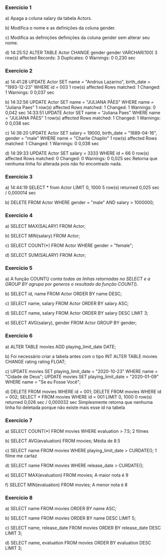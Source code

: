 ### Exercício 1
a) Apaga a coluna salary da tabela Actors.

b) Modifica o nome e as definições da coluna gender.

c) Modifica as definições definições da coluna gender sem alterar seu nome.

d) 14:25:52	ALTER TABLE Actor CHANGE gender gender VARCHAR(100)	3 row(s) affected Records: 3  Duplicates: 0  Warnings: 0	0,230 sec


### Exercício 2
a) 14:41:28	UPDATE Actor SET name = "Andrius Lazarino", birth_date = "1993-12-23" WHERE id = 003	1 row(s) affected Rows matched: 1  Changed: 1  Warnings: 0	0,037 sec

b) 14:32:56	UPDATE Actor SET name = "JULIANA PÃES" WHERE name = "Juliana Paes"	1 row(s) affected Rows matched: 1  Changed: 1  Warnings: 0	0,042 sec
14:33:51	UPDATE Actor SET name = "Juliana Paes" WHERE name = "JULIANA PÃES"	1 row(s) affected Rows matched: 1  Changed: 1  Warnings: 0	0,038 sec

c) 14:38:20	UPDATE Actor SET salary = 19000, birth_date = "1889-04-16", gender = "male" WHERE name = "Charlie Chaplin"	1 row(s) affected Rows matched: 1  Changed: 1  Warnings: 0	0,038 sec

d) 14:39:33	UPDATE Actor SET salary = 3333 WHERE id = 66	0 row(s) affected Rows matched: 0  Changed: 0  Warnings: 0	0,025 sec
Retorna que nenhuma linha foi alterada pois não foi encontrado nada.


### Exercício 3
a) 14:44:19	SELECT * from Actor LIMIT 0, 1000	5 row(s) returned	0,025 sec / 0,000014 sec

b) DELETE FROM Actor WHERE gender = "male" AND salary > 1000000;


### Exercício 4
a) SELECT MAX(SALARY) FROM Actor;

b) SELECT MIN(salary) FROM Actor;

c) SELECT COUNT(*) FROM Actor WHERE gender = "female";

d) SELECT SUM(SALARY) FROM Actor;


### Exercício 5
a) A função COUNT(*) conta todas as linhas retornadas no SELECT e a GROUP BY agrupa por generos o resultado da função COUNT(*).

b) SELECT id, name FROM Actor ORDER BY name DESC;

c) SELECT name, salary FROM Actor ORDER BY salary ASC;

d) SELECT name, salary FROM Actor ORDER BY salary DESC LIMIT 3;

e) SELECT AVG(salary), gender FROM Actor GROUP BY gender;

### Exercício 6
a) ALTER TABLE movies ADD playing_limit_date DATE;

b) Foi necessário criar a tabela antes com o tipo INT 
ALTER TABLE movies CHANGE rating rating FLOAT;

c)
UPDATE movies SET playing_limit_date = "2020-10-23" WHERE name = "Cidade de Deus";
UPDATE movies SET playing_limit_date = "2020-01-09" WHERE name = "Se eu Fosse Você";

d)
DELETE FROM movies WHERE id = 001;
DELETE FROM movies WHERE id = 002;
SELECT * FROM movies WHERE id = 001 LIMIT 0, 1000	0 row(s) returned	0,026 sec / 0,000032 sec
Simplesmente retorna que nenhuma linha foi deletada porque não existe mais esse id na tabela


### Exercício 7
a)
SELECT COUNT(*) FROM movies WHERE evaluation > 7.5;
2 filmes

b)
SELECT AVG(evaluation) FROM movies;
Média de 8.5

c)
SELECT name FROM movies WHERE playing_limit_date > CURDATE();
1 filme me cartaz

d)
SELECT name FROM movies WHERE release_date > CURDATE();

e)
SELECT MAX(evaluation) FROM movies;
A maior nota é 9

f)
SELECT MIN(evaluation) FROM movies;
A menor nota é 8


### Exercício 8
a) SELECT name FROM movies ORDER BY name ASC;

b) SELECT name FROM movies ORDER BY name DESC LIMIT 5;

c) SELECT name, release_date FROM movies ORDER BY release_date DESC LIMIT 3;

d) SELECT name, evaluation FROM movies ORDER BY evaluation	DESC LIMIT 3;